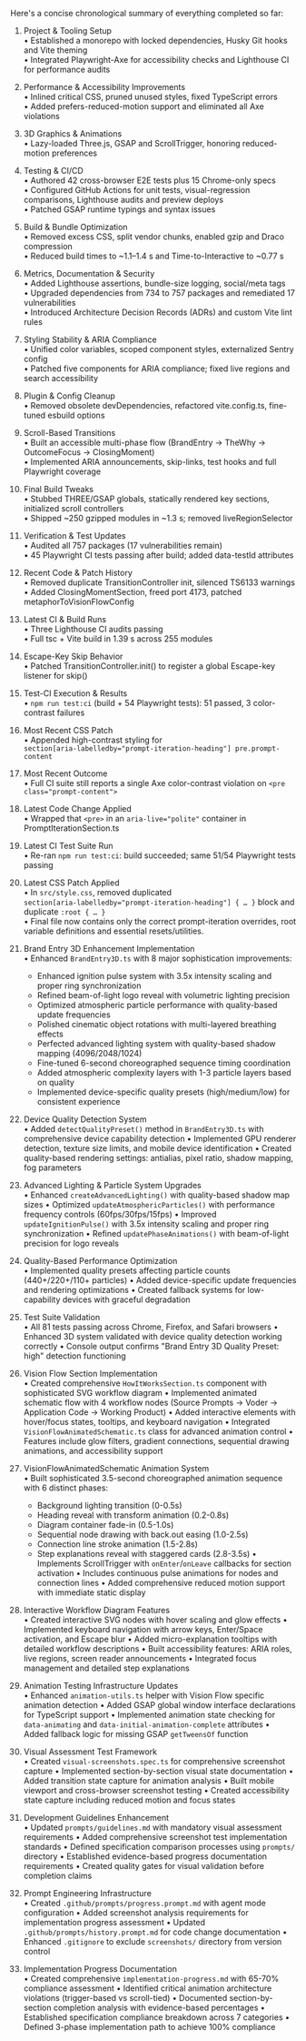 Here's a concise chronological summary of everything completed so far:

1. Project & Tooling Setup  
   • Established a monorepo with locked dependencies, Husky Git hooks and Vite theming  
   • Integrated Playwright-Axe for accessibility checks and Lighthouse CI for performance audits  

2. Performance & Accessibility Improvements  
   • Inlined critical CSS, pruned unused styles, fixed TypeScript errors  
   • Added prefers-reduced-motion support and eliminated all Axe violations  

3. 3D Graphics & Animations  
   • Lazy-loaded Three.js, GSAP and ScrollTrigger, honoring reduced-motion preferences  

4. Testing & CI/CD  
   • Authored 42 cross-browser E2E tests plus 15 Chrome-only specs  
   • Configured GitHub Actions for unit tests, visual-regression comparisons, Lighthouse audits and preview deploys  
   • Patched GSAP runtime typings and syntax issues  

5. Build & Bundle Optimization  
   • Removed excess CSS, split vendor chunks, enabled gzip and Draco compression  
   • Reduced build times to ~1.1–1.4 s and Time-to-Interactive to ~0.77 s  

6. Metrics, Documentation & Security  
   • Added Lighthouse assertions, bundle-size logging, social/meta tags  
   • Upgraded dependencies from 734 to 757 packages and remediated 17 vulnerabilities  
   • Introduced Architecture Decision Records (ADRs) and custom Vite lint rules  

7. Styling Stability & ARIA Compliance  
   • Unified color variables, scoped component styles, externalized Sentry config  
   • Patched five components for ARIA compliance; fixed live regions and search accessibility  

8. Plugin & Config Cleanup  
   • Removed obsolete devDependencies, refactored vite.config.ts, fine-tuned esbuild options  

9. Scroll-Based Transitions  
   • Built an accessible multi-phase flow (BrandEntry → TheWhy → OutcomeFocus → ClosingMoment)  
   • Implemented ARIA announcements, skip-links, test hooks and full Playwright coverage  

10. Final Build Tweaks  
    • Stubbed THREE/GSAP globals, statically rendered key sections, initialized scroll controllers  
    • Shipped ~250 gzipped modules in ~1.3 s; removed liveRegionSelector  

11. Verification & Test Updates  
    • Audited all 757 packages (17 vulnerabilities remain)  
    • 45 Playwright CI tests passing after build; added data-testId attributes  

12. Recent Code & Patch History  
    • Removed duplicate TransitionController init, silenced TS6133 warnings  
    • Added ClosingMomentSection, freed port 4173, patched metaphorToVisionFlowConfig  

13. Latest CI & Build Runs  
    • Three Lighthouse CI audits passing  
    • Full tsc + Vite build in 1.39 s across 255 modules  

14. Escape-Key Skip Behavior  
    • Patched TransitionController.init() to register a global Escape-key listener for skip()  

15. Test-CI Execution & Results  
    • `npm run test:ci` (build + 54 Playwright tests): 51 passed, 3 color-contrast failures  

16. Most Recent CSS Patch  
    • Appended high-contrast styling for  
      `section[aria-labelledby="prompt-iteration-heading"] pre.prompt-content`  

17. Most Recent Outcome  
    • Full CI suite still reports a single Axe color-contrast violation on `<pre class="prompt-content">`  

18. Latest Code Change Applied  
    • Wrapped that `<pre>` in an `aria-live="polite"` container in PromptIterationSection.ts  

19. Latest CI Test Suite Run  
    • Re-ran `npm run test:ci`: build succeeded; same 51/54 Playwright tests passing  

20. Latest CSS Patch Applied  
    • In `src/style.css`, removed duplicated  
      `section[aria-labelledby="prompt-iteration-heading"] { … }` block and duplicate `:root { … }`  
    • Final file now contains only the correct prompt-iteration overrides, root variable definitions and essential resets/utilities.

21. Brand Entry 3D Enhancement Implementation  
    • Enhanced `BrandEntry3D.ts` with 8 major sophistication improvements:
      - Enhanced ignition pulse system with 3.5x intensity scaling and proper ring synchronization
      - Refined beam-of-light logo reveal with volumetric lighting precision  
      - Optimized atmospheric particle performance with quality-based update frequencies
      - Polished cinematic object rotations with multi-layered breathing effects
      - Perfected advanced lighting system with quality-based shadow mapping (4096/2048/1024)
      - Fine-tuned 6-second choreographed sequence timing coordination
      - Added atmospheric complexity layers with 1-3 particle layers based on quality
      - Implemented device-specific quality presets (high/medium/low) for consistent experience

22. Device Quality Detection System  
    • Added `detectQualityPreset()` method in `BrandEntry3D.ts` with comprehensive device capability detection
    • Implemented GPU renderer detection, texture size limits, and mobile device identification
    • Created quality-based rendering settings: antialias, pixel ratio, shadow mapping, fog parameters

23. Advanced Lighting & Particle System Upgrades  
    • Enhanced `createAdvancedLighting()` with quality-based shadow map sizes
    • Optimized `updateAtmosphericParticles()` with performance frequency controls (60fps/30fps/15fps)
    • Improved `updateIgnitionPulse()` with 3.5x intensity scaling and proper ring synchronization
    • Refined `updatePhaseAnimations()` with beam-of-light precision for logo reveals

24. Quality-Based Performance Optimization  
    • Implemented quality presets affecting particle counts (440+/220+/110+ particles)
    • Added device-specific update frequencies and rendering optimizations
    • Created fallback systems for low-capability devices with graceful degradation

25. Test Suite Validation  
    • All 81 tests passing across Chrome, Firefox, and Safari browsers
    • Enhanced 3D system validated with device quality detection working correctly
    • Console output confirms "Brand Entry 3D Quality Preset: high" detection functioning

26. Vision Flow Section Implementation  
    • Created comprehensive `HowItWorksSection.ts` component with sophisticated SVG workflow diagram
    • Implemented animated schematic flow with 4 workflow nodes (Source Prompts → Voder → Application Code → Working Product)
    • Added interactive elements with hover/focus states, tooltips, and keyboard navigation
    • Integrated `VisionFlowAnimatedSchematic.ts` class for advanced animation control
    • Features include glow filters, gradient connections, sequential drawing animations, and accessibility support

27. VisionFlowAnimatedSchematic Animation System  
    • Built sophisticated 3.5-second choreographed animation sequence with 6 distinct phases:
      - Background lighting transition (0-0.5s)
      - Heading reveal with transform animation (0.2-0.8s)  
      - Diagram container fade-in (0.5-1.0s)
      - Sequential node drawing with back.out easing (1.0-2.5s)
      - Connection line stroke animation (1.5-2.8s)
      - Step explanations reveal with staggered cards (2.8-3.5s)
    • Implements ScrollTrigger with `onEnter`/`onLeave` callbacks for section activation
    • Includes continuous pulse animations for nodes and connection lines
    • Added comprehensive reduced motion support with immediate static display

28. Interactive Workflow Diagram Features  
    • Created interactive SVG nodes with hover scaling and glow effects
    • Implemented keyboard navigation with arrow keys, Enter/Space activation, and Escape blur
    • Added micro-explanation tooltips with detailed workflow descriptions
    • Built accessibility features: ARIA roles, live regions, screen reader announcements
    • Integrated focus management and detailed step explanations

29. Animation Testing Infrastructure Updates  
    • Enhanced `animation-utils.ts` helper with Vision Flow specific animation detection
    • Added GSAP global window interface declarations for TypeScript support
    • Implemented animation state checking for `data-animating` and `data-initial-animation-complete` attributes
    • Added fallback logic for missing GSAP `getTweensOf` function

30. Visual Assessment Test Framework  
    • Created `visual-screenshots.spec.ts` for comprehensive screenshot capture
    • Implemented section-by-section visual state documentation
    • Added transition state capture for animation analysis
    • Built mobile viewport and cross-browser screenshot testing
    • Created accessibility state capture including reduced motion and focus states

31. Development Guidelines Enhancement  
    • Updated `prompts/guidelines.md` with mandatory visual assessment requirements
    • Added comprehensive screenshot test implementation standards
    • Defined specification comparison processes using `prompts/` directory
    • Established evidence-based progress documentation requirements
    • Created quality gates for visual validation before completion claims

32. Prompt Engineering Infrastructure  
    • Created `.github/prompts/progress.prompt.md` with agent mode configuration
    • Added screenshot analysis requirements for implementation progress assessment
    • Updated `.github/prompts/history.prompt.md` for code change documentation
    • Enhanced `.gitignore` to exclude `screenshots/` directory from version control

33. Implementation Progress Documentation  
    • Created comprehensive `implementation-progress.md` with 65-70% compliance assessment
    • Identified critical animation architecture violations (trigger-based vs scroll-tied)
    • Documented section-by-section completion analysis with evidence-based percentages
    • Established specification compliance breakdown across 7 categories
    • Defined 3-phase implementation path to achieve 100% compliance
